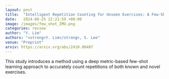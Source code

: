 ```yaml
---
layout: post
title:  "Intelligent Repetition Counting for Unseen Exercises: A Few-Shot Learning Approach with Sensor Signals"
date:   2024-08-25 22:21:59 +00:00
image: /images/few_shot_IMU.png
categories: review
author: "Y. Lim"
authors: "<strong>Y. Lim</strong>, S. Lee"
venue: "Preprint"
arxiv: https://arxiv.org/abs/2410.00407
---
```

This study introduces a method using a deep metric-based few-shot learning approach to accurately count repetitions of both known and novel exercises.